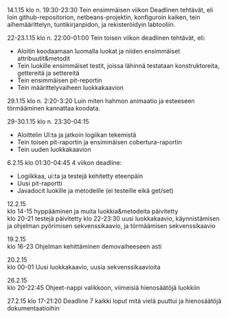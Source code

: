 14.1.15 klo n. 19:30-23:30
Tein ensimmäisen viikon Deadlinen tehtävät, eli loin github-repositorion, netbeans-projektin, konfiguroin kaiken, tein aihemäärittelyn, tuntikirjanpidon, ja rekisteröidyin labtooliin.

22-23.1.15 klo n. 22:00-01:00
Tein toisen viikon deadlinen tehtävät, eli: 
* Aloitin koodaamaan luomalla luokat ja niiden ensimmäiset attribuutit&metodit
* Tein luokille ensimmäiset testit, joissa lähinnä testataan konstruktoreita, gettereitä ja settereitä
* Tein ensimmäisen pit-reportin
* Tein määrittelyvaiheen luokkakaavion

29.1.15 klo n. 2:20-3:20
Luin miten hahmon animaatio ja esteeseen törmääminen kannattaa koodata.

29-30.1.15 klo n. 23:30-04:15
* Aloittelin UI:ta ja jatkoin logiikan tekemistä 
* Tein toisen pit-raportin ja ensimmäisen cobertura-raportin
* Tein uuden luokkakaavion

6.2.15 klo 01:30-04:45
4 viikon deadline:
* Logiikkaa, ui:ta ja testejä kehitetty eteenpäin
* Uusi pit-raportti
* Javadocit luokille ja metodeille (ei testeille eikä get/set)

12.2.15  
klo 14-15 hyppääminen ja muita luokkia&metodeita päivitetty  
klo 20-21 testejä päivitetty
klo 22-23:30 uusi luokkakaavio, käynnistämisen ja ohjelman pyörimisen sekvenssikaavio, ja törmäämisen sekvenssikaavio

19.2.15					
klo 16-23 Ohjelman kehittäminen demovaiheeseen asti					

20.2.15					
klo 00-01 Uusi luokkakaavio, uusia sekvenssikaavioita

26.2.15				
klo 20-22:45 Ohjeet-nappi valikkoon, viimeisiä hienosäätöjä luokkiin

27.2.15
klo 17-21:20 Deadline 7 kaikki loput mitä vielä puuttui ja hienosäätöjä dokumentaatioihin